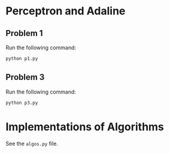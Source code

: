 # Perceptron and Adaline

## Problem 1
Run the following command:
```python
python p1.py
```

## Problem 3
Run the following command:
```python
python p3.py
```

# Implementations of Algorithms
See the `algos.py` file.
